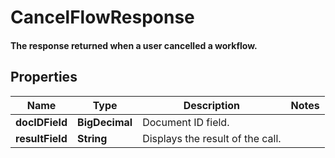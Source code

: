

# CancelFlowResponse

#### The response returned when a user cancelled a workflow.

## Properties

Name | Type | Description | Notes
------------ | ------------- | ------------- | -------------
**docIDField** | **BigDecimal** | Document ID field. | 
**resultField** | **String** | Displays the result of the call. | 



